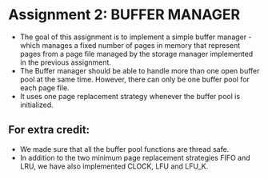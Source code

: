 # Assignment 2: BUFFER MANAGER

- The goal of this assignment is to implement a simple buffer manager - which manages a fixed number of pages in memory that represent pages from a page file managed by the storage manager implemented in the previous assignment. <br>
- The Buffer manager should be able to handle more than one open buffer pool at the same time. However, there can only be one buffer pool for each page file. <br>
- It uses one page replacement strategy whenever the buffer pool is initialized.




## For extra credit:

- We made sure that all the buffer pool functions are thread safe.
- In addition to the two minimum page replacement strategies FIFO and LRU, we have also implemented CLOCK, LFU and LFU_K.
